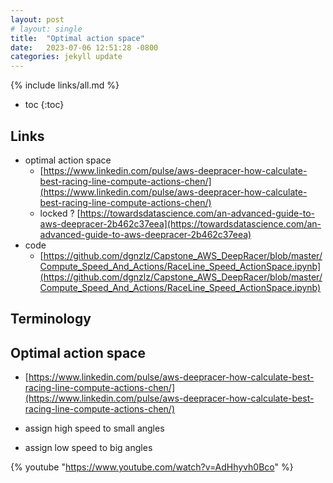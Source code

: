 ```yaml
---
layout: post
# layout: single
title:  "Optimal action space"
date:   2023-07-06 12:51:28 -0800
categories: jekyll update
---
```


{% include links/all.md %}

* toc
{:toc}


## Links

 * optimal action space
   * [https://www.linkedin.com/pulse/aws-deepracer-how-calculate-best-racing-line-compute-actions-chen/](https://www.linkedin.com/pulse/aws-deepracer-how-calculate-best-racing-line-compute-actions-chen/)
   * locked ? [https://towardsdatascience.com/an-advanced-guide-to-aws-deepracer-2b462c37eea](https://towardsdatascience.com/an-advanced-guide-to-aws-deepracer-2b462c37eea) 
 * code
   * [https://github.com/dgnzlz/Capstone_AWS_DeepRacer/blob/master/Compute_Speed_And_Actions/RaceLine_Speed_ActionSpace.ipynb](https://github.com/dgnzlz/Capstone_AWS_DeepRacer/blob/master/Compute_Speed_And_Actions/RaceLine_Speed_ActionSpace.ipynb)

## Terminology


##  Optimal action space

 * [https://www.linkedin.com/pulse/aws-deepracer-how-calculate-best-racing-line-compute-actions-chen/](https://www.linkedin.com/pulse/aws-deepracer-how-calculate-best-racing-line-compute-actions-chen/)

 * assign high speed to small angles
 * assign low speed to big angles

  {% youtube "https://www.youtube.com/watch?v=AdHhyvh0Bco" %}
